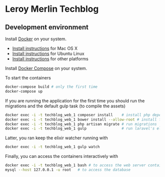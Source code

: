 # Leroy Merlin Techblog

## Development environment

Install [Docker](https://www.docker.com/) on your system.

* [Install instructions](https://docs.docker.com/installation/mac/) for Mac OS X
* [Install instructions](https://docs.docker.com/installation/ubuntulinux/) for Ubuntu Linux
* [Install instructions](https://docs.docker.com/installation/) for other platforms

Install [Docker Compose](http://docs.docker.com/compose/) on your system.

To start the containers

```bash
docker-compose build # only the first time
docker-compose up
```

If you are running the application for the first time you should
run the migrations and the default gulp task (to compile the assets)

```bash
docker exec -i -t techblog_web_1 composer install    # install php dependencies
docker exec -i -t techblog_web_1 bower install --allow-root # install front-end dependencies
docker exec -i -t techblog_web_1 php artisan migrate # run migrations
docker exec -i -t techblog_web_1 gulp                # run laravel's elixir
```

Latter, you ran keep the elixir watcher running with

```bash
docker exec -i -t techblog_web_1 gulp watch
```

Finally, you can access the containers interactively with

```bash
docker exec -i -t techblog_web_1 bash # to access the web server container
mysql --host 127.0.0.1 -u root   # to access the database
```
